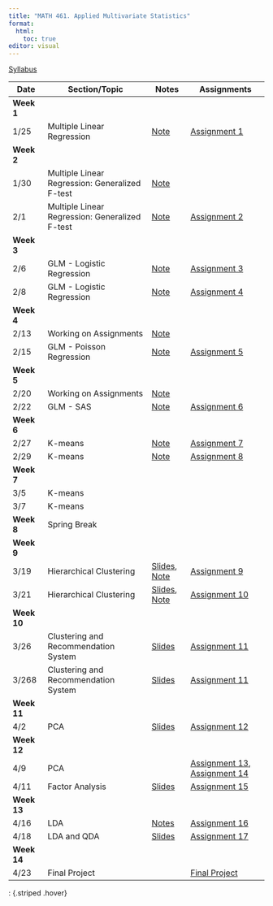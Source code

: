 ```yaml
---
title: "MATH 461. Applied Multivariate Statistics"
format: 
  html:
    toc: true
editor: visual
---
```





[Syllabus](syllabus.html)

| Date       | Section/Topic                                  | Notes                    | Assignments                         |
|----------------|------------------|----------------|-----------------------|
| **Week 1** |                                                |                          |                                     |
| 1/25       | Multiple Linear Regression                     | [Note](slides/mlr1.pdf)  | [Assignment 1](assignments/a1.html) |
| **Week 2** |                                                |                          |                                     |
| 1/30       | Multiple Linear Regression: Generalized F-test | [Note](slides/mlr2.pdf)  |                                     |
| 2/1        | Multiple Linear Regression: Generalized F-test | [Note](slides/mlr2.pdf)  | [Assignment 2](assignments/a2.html) |
| **Week 3** |                                                |                          |                                     |
| 2/6        | GLM - Logistic Regression                      | [Note](slides/3_glm.pdf) | [Assignment 3](assignments/a3.html) |
| 2/8        | GLM - Logistic Regression                      | [Note](slides/3_glm.pdf) | [Assignment 4](assignments/a4.html) |
| **Week 4** |                                                |                          |                                     |
| 2/13        | Working on Assignments                      | [Note](slides/3_glm.pdf) |  |
| 2/15        | GLM - Poisson Regression                      | [Note](slides/3_glm.pdf) | [Assignment 5](assignments/a5.html) |
| **Week 5** |                                                |                          |                                     |
| 2/20        | Working on Assignments                      | [Note](slides/3_glm.pdf) |  |
| 2/22        | GLM - SAS                      | [Note](slides/4_glm_gof.html) | [Assignment 6](assignments/a6.html) |
| **Week 6** |                                                |                          |                                     |
| 2/27        | K-means                      | [Note](slides/4.pdf) | [Assignment 7](assignments/a7.html) |
| 2/29        | K-means                      | [Note](slides/5.html) | [Assignment 8](assignments/a8.html) |
| **Week 7** |                                                |                          |                        |
| 3/5        | K-means                      |  |  |
| 3/7        | K-means                      | | |
| **Week 8** | Spring Break                                                |                          |                   |
| **Week 9** |                                                |                          |                        |
| 3/19        | Hierarchical Clustering           | [Slides](slides/6_h_clustering.html), [Note](slides/Hierarchical_Clustering.pdf)  | [Assignment 9](assignments/a9.html) |
| 3/21        | Hierarchical Clustering           | [Slides](slides/7_h_clustering_with_R.html), [Note](slides/Hierarchical_Clustering.pdf)  | [Assignment 10](assignments/a10.html) |
| **Week 10** |                                                |                          |                        |
| 3/26        | Clustering and Recommendation System           | [Slides](slides/8_clustering_rs.html)  | [Assignment 11](assignments/a11.html) |
| 3/268       | Clustering and Recommendation System           | [Slides](slides/8_clustering_rs.html)  | [Assignment 11](assignments/a11.html) |
| **Week 11** |                                                |                          |                        |
| 4/2        | PCA          | [Slides](slides/9_pca3.html)  | [Assignment 12](assignments/a12_codes.html) |
| **Week 12** |                                                |                          |                        |
| 4/9        | PCA          |  | [Assignment 13](assignments/a13_codes.html), [Assignment 14](assignments/a14.html) |
| 4/11        | Factor Analysis         | [Slides](slides/15_factor_analysis.html)  |  [Assignment 15](assignments/a15.html) |
| **Week 13** |                                                |                          |                        |
| 4/16        | LDA          | [Notes](slides/lda_note.pdf)  | [Assignment 16](assignments/a16.html) |
| 4/18        | LDA and QDA          | [Slides](slides/17_lda.html)  | [Assignment 17](assignments/a17.html) |
| **Week 14** |                                                |                          |                        |
| 4/23        | Final Project          |   | [Final Project](assignments/final.html) |
: {.striped .hover}

